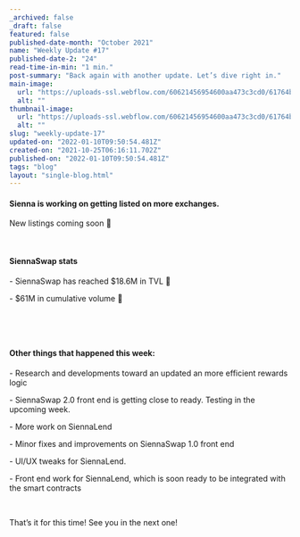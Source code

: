 ```yaml
---
_archived: false
_draft: false
featured: false
published-date-month: "October 2021"
name: "Weekly Update #17"
published-date-2: "24"
read-time-in-min: "1 min."
post-summary: "Back again with another update. Let’s dive right in."
main-image:
  url: "https://uploads-ssl.webflow.com/60621456954600aa473c3cd0/61764b99c1194c24bf810313_weekly-update-17%20Blog.jpg"
  alt: ""
thumbnail-image:
  url: "https://uploads-ssl.webflow.com/60621456954600aa473c3cd0/61764b963d76f9af26bb1267_weekly-update-17%20Blog%20Thump.jpg"
  alt: ""
slug: "weekly-update-17"
updated-on: "2022-01-10T09:50:54.481Z"
created-on: "2021-10-25T06:16:11.702Z"
published-on: "2022-01-10T09:50:54.481Z"
tags: "blog"
layout: "single-blog.html"
---
```


#### Sienna is working on getting listed on more exchanges.

New listings coming soon 🚀

‍

#### SiennaSwap stats

\- SiennaSwap has reached $18.6M in TVL 🚀

\- $61M in cumulative volume 🚀

‍

‍

#### Other things that happened this week:

\- Research and developments toward an updated an more efficient rewards logic

\- SiennaSwap 2.0 front end is getting close to ready. Testing in the upcoming week.

\- More work on SiennaLend

\- Minor fixes and improvements on SiennaSwap 1.0 front end

\- UI/UX tweaks for SiennaLend.

\- Front end work for SiennaLend, which is soon ready to be integrated with the smart contracts

‍

That’s it for this time! See you in the next one!

‍
